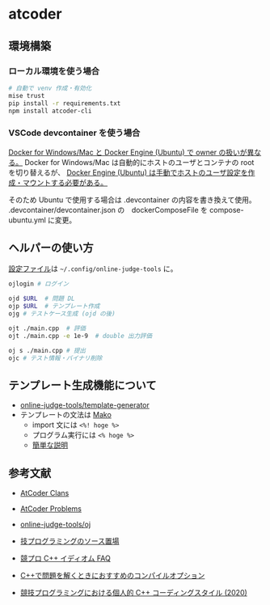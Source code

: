 # atcoder

## 環境構築

### ローカル環境を使う場合

```bash
# 自動で venv 作成・有効化
mise trust
pip install -r requirements.txt
npm install atcoder-cli
```

### VSCode devcontainer を使う場合

[Docker for Windows/Mac と Docker Engine (Ubuntu) で owner の扱いが異なる。](https://qiita.com/yohm/items/047b2e68d008ebb0f001)
Docker for Windows/Mac は自動的にホストのユーザとコンテナの root を切り替えるが、
[Docker Engine (Ubuntu) は手動でホストのユーザ設定を作成・マウントする必要がある。](http://wiki.ros.org/docker/Tutorials/GUI#login_as_yourself)

そのため Ubuntu で使用する場合は .devcontainer の内容を書き換えて使用。
.devcontainer/devcontainer.json の　dockerComposeFile を compose-ubuntu.yml に変更。

## ヘルパーの使い方

[設定ファイル](https://github.com/online-judge-tools/template-generator/blob/master/README.ja.md)は `~/.config/online-judge-tools` に。

```bash
ojlogin # ログイン

ojd $URL  # 問題 DL
ojp $URL  # テンプレート作成
ojg # テストケース生成 (ojd の後)

ojt ./main.cpp  # 評価
ojt ./main.cpp -e 1e-9  # double 出力評価

oj s ./main.cpp # 提出
ojc # テスト情報・バイナリ削除
```

## テンプレート生成機能について

- [online-judge-tools/template-generator](https://github.com/online-judge-tools/template-generator/blob/master/README.ja.md)
- テンプレートの文法は [Mako](https://www.makotemplates.org/)
  - import 文には `<%! hoge %>`
  - プログラム実行には `<% hoge %>`
  - [簡単な説明](https://lab.hde.co.jp/2009/01/pythonmako.html)

## 参考文献

- [AtCoder Clans](https://kato-hiro.github.io/AtCoderClans/)
- [AtCoder Problems](https://kenkoooo.com/atcoder/#/table/)
- [online-judge-tools/oj](https://github.com/online-judge-tools/oj/blob/master/docs/getting-started.ja.md)

- [技プログラミングのソース置場](https://oraclesqlpuzzle.ninja-web.net/kyoupro/index.html)
- [競プロ C++ イディオム FAQ](https://rsk0315.hatenablog.com/entry/2020/05/09/170315#stdcintienullptr)

- [C++で問題を解くときにおすすめのコンパイルオプション](https://triple-four.hatenablog.com/entry/20210623/1624458051)
- [競技プログラミングにおける個人的 C++ コーディングスタイル (2020)](https://kmyk.github.io/blog/blog/2020/10/25/coding-style-for-competitive-programming/)
